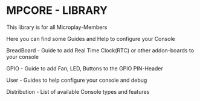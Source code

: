 # MPCORE - LIBRARY

This library is for all Microplay-Members

Here you can find some Guides and Help to configure your Console


BreadBoard - Guide to add Real Time Clock(RTC) or other addon-boards to your console

GPIO - Guide to add Fan, LED, Buttons to the GPIO PIN-Header

User - Guides to help configure your console and debug

Distribution - List of available Console types and features

